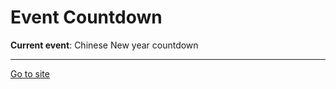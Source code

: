 # Event Countdown
**Current event**: Chinese New year countdown

---

[Go to site](https://hutoorg.github.io/event-countdown)